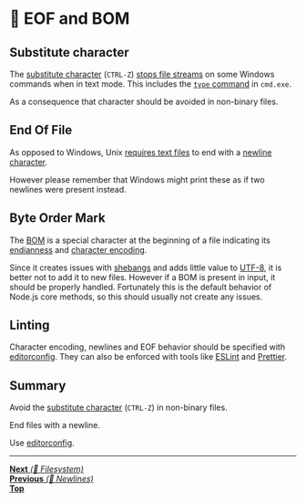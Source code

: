 # 📝 EOF and BOM

## Substitute character

The [substitute character](https://en.wikipedia.org/wiki/Substitute_character)
(`CTRL-Z`)
[stops file streams](https://docs.microsoft.com/en-us/cpp/c-runtime-library/reference/read?view=vs-2017#remarks)
on some Windows commands when in text mode. This includes the
[`type` command](https://ss64.com/nt/type.html) in `cmd.exe`.

As a consequence that character should be avoided in non-binary files.

## End Of File

As opposed to Windows, Unix
[requires text files](http://pubs.opengroup.org/onlinepubs/9699919799/basedefs/V1_chap03.html#tag_03_206)
to end with a
[newline character](#newlines).

However please remember that Windows might print these as if two newlines were
present instead.

## Byte Order Mark

The [BOM](https://en.wikipedia.org/wiki/Byte_order_mark) is a special character
at the beginning of a file indicating its
[endianness](https://en.wikipedia.org/wiki/Endianness) and
[character encoding](https://en.wikipedia.org/wiki/Character_encoding).

Since it creates issues with
[shebangs](<https://en.wikipedia.org/wiki/Shebang_(Unix)>) and adds little
value to [UTF-8](https://en.wikipedia.org/wiki/UTF-8), it is better not to add
it to new files. However if a BOM is present in input, it should be properly
handled. Fortunately this is the default behavior of Node.js core methods, so
this should usually not create any issues.

## Linting

Character encoding, newlines and EOF behavior should be specified with
[editorconfig](https://editorconfig.org/). They can also be enforced with tools
like [ESLint](https://eslint.org/docs/rules/eol-last) and
[Prettier](https://github.com/prettier/prettier).

## Summary

Avoid the
[substitute character](https://en.wikipedia.org/wiki/Substitute_character)
(`CTRL-Z`) in non-binary files.

End files with a newline.

Use [editorconfig](https://editorconfig.org/).

<hr>

[**Next** _(📂 Filesystem)_](../filesystem/README.md)<br>
[**Previous** _(📝 Newlines)_](newlines.md)<br>
[**Top**](README.md)<br>
